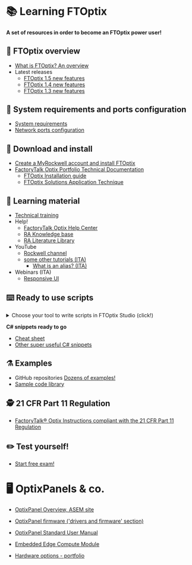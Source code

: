 # 📚 Learning FTOptix
#### A set of resources in order to become an FTOptix power user!

## 🏁 FTOptix overview 
- [What is FTOptix? An overview](https://github.com/massimovar/LearningFTOptix/blob/main/pdf/FTOpti_Overview.pdf)
- Latest releases
  - [FTOptix 1.5 new features](https://github.com/massimovar/LearningFTOptix/blob/main/pdf/FTOptix%20v1.5.pdf)
  - [FTOptix 1.4 new features](https://github.com/massimovar/LearningFTOptix/blob/main/pdf/FTOptix%20v1.4.pdf)
  - [FTOptix 1.3 new features](https://github.com/massimovar/LearningFTOptix/blob/main/pdf/FTOptix%20v1.3.pdf)

## 📜 System requirements and ports configuration
- [System requirements](https://www.rockwellautomation.com/en-us/docs/factorytalk-optix/current/release-notes-ditamap/system/system-requirements.html)
- [Network ports configuration](https://www.rockwellautomation.com/en-us/docs/factorytalk-optix/current/contents-ditamap/getting-started/configuration/network-ports-configuration.html)

## 🚀 Download and install
- [Create a MyRockwell account and install FTOptix](https://github.com/massimovar/LearningFTOptix/blob/main/pdf/FTOptix_Getting_Started_Guide.pdf)
- [FactoryTalk Optix Portfolio Technical Documentation](https://www.rockwellautomation.com/en-us/support/documentation/technical/capabilities/optix-portfolio.html)
  - [FTOptix Installation guide](https://www.rockwellautomation.com/docs/en/factorytalk-optix/current/installation-guide-ditamap.html) 
  - [FTOptix Solutions Application Technique](https://www.rockwellautomation.com/docs/en/factorytalk-optix/technical-content/optix-at001/factorytalk-optix-solutions-application-technique-.html)

## 📖 Learning material
- [Technical training](https://github.com/massimovar/LearningFTOptix/blob/main/pdf/FTOptix_Technical_training.pdf)
- Help!
  - [FactoryTalk Optix Help Center](https://www.rockwellautomation.com/en-us/docs/factorytalk-optix/current/contents-ditamap.html)
  - [RA Knowledge base](https://rockwellautomation.custhelp.com/app/home)
  - [RA Literature Library](https://www.rockwellautomation.com/en-us/support/documentation/literature-library.html)
- YouTube
  - [Rockwell channel](https://www.youtube.com/playlist?list=PL3K_BigUXJ1M1-JpRiwIIhzJUbhwtK3yy)
  - [some other tutorials (ITA)](https://www.youtube.com/channel/UCTnVOaqnbAceKqE-8a5ObrA)
    - [What is an alias? (ITA)](https://www.youtube.com/watch?v=BoWB3jcCFg8&ab_channel=HMIfromatoz)
- Webinars (ITA)
  - [Responsive UI](https://www.asem.it/it/pagina/35/webinar.html) 

## ⌨️ Ready to use scripts
<details>
<summary>Choose your tool to write scripts in FTOptix Studio (click!)</summary>
  
  * **Visual Studio code** https://code.visualstudio.com/
    * Suggested extensions:
      * C#: https://marketplace.visualstudio.com/items?itemName=ms-dotnettools.csharp
      * NuGet Gallery: https://marketplace.visualstudio.com/items?itemName=patcx.vscode-nuget-gallery
    * Don't forget to install .NET 8 SDK: https://dotnet.microsoft.com/en-us/download/dotnet/8.0

  * **Visual Studio 2022** https://visualstudio.microsoft.com/it/vs/
</details>

**C# snippets ready to go**
- [Cheat sheet](https://github.com/FactoryTalk-Optix/NetLogic_CheatSheet)
- [Other super useful C# snippets](https://gist.github.com/AlessioForafo)

## ⚗️ Examples
- GitHub repositories  [Dozens of examples!](https://github.com/FactoryTalk-Optix)
- [Sample code library](https://www.rockwellautomation.com/it-it/support/product/product-downloads/application-code-library/sample-code.html)

## 🕵️ 21 CFR Part 11 Regulation 
- [FactoryTalk® Optix Instructions compliant with the 21 CFR Part 11 Regulation](https://literature.rockwellautomation.com/idc/groups/literature/documents/um/optix-um001_-en-p.pdf)

## ✏️ Test yourself!
- [Start free exam!](https://demoapps.optix.cloud.rockwellautomation.com/runtime-demos/exam/)

# 🖥️ OptixPanels & co.
- [OptixPanel Overview, ASEM site](https://www.asemautomation.com/en/products.html?_id=41)
- [OptixPanel firmware ('drivers and firmware' section)](https://www.rockwellautomation.com/en-us/support/product/product-downloads.html)
- [OptixPanel Standard User Manual](https://literature.rockwellautomation.com/idc/groups/literature/documents/um/2800s-um001_-en-p.pdf)

- [Embedded Edge Compute Module](https://literature.rockwellautomation.com/idc/groups/literature/documents/um/1756-um021_-en-p.pdf)
- [Hardware options - portfolio](https://www.rockwellautomation.com/en-us/solutions/hmi/optix.html)
